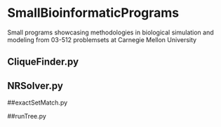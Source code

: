 # SmallBioinformaticPrograms
Small programs showcasing methodologies in biological simulation and modeling from 03-512 problemsets at Carnegie Mellon University

## CliqueFinder.py	

## NRSolver.py	

##exactSetMatch.py	

##runTree.py	
